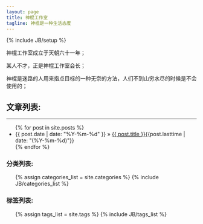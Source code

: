 ```yaml
---
layout: page
title: 神棍工作室
tagline: 神棍是一种生活态度
---
```

{% include JB/setup %}

<div class="row-fluid">
<div class="span8">

<p>
神棍工作室成立于天朝六十一年；
</p>
<p>
某人不才，正是神棍工作室会长；
</p>
<p>
神棍是迷路的人用来指点目标的一种无奈的方法，人们不到山穷水尽的时候是不会使用的；
</p>


<h2>文章列表:</h2>
<hr>

<ul class="posts">
{% for post in site.posts %}
<li><span>{{ post.date | date: "%Y-%m-%d" }}</span> &raquo; <a href="{{ BASE_PATH }}{{ post.url }}">{{ post.title }}</a>{{post.lasttime | date: "(%Y-%m-%d)"}}</li>
{% endfor %}
</ul>
</div>

<div class="span4">
<div class="well">
<h3>分类列表:</h3>

<ul class="tag_box inline">
  {% assign categories_list = site.categories %}
  {% include JB/categories_list %}
</ul>
</div>
<div class="well">

<h3>标签列表:</h3>

<ul class="tag_box inline">
{% assign tags_list = site.tags %}
{% include JB/tags_list %}
</ul>
</div>
</div>
</div>
